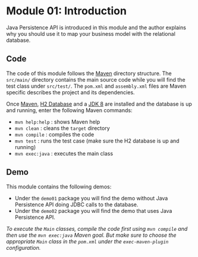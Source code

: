 # Module 01: Introduction

Java Persistence API is introduced in this module and the author explains why you should use it to map your business model with the relational database.

## Code 

The code of this module follows the [Maven](http://maven.apache.org/) directory structure. The `src/main/` directory contains the main source code while you will find the test class under `src/test/`. The `pom.xml` and `assembly.xml` files are Maven specific describes the project and its dependencies.

Once [Maven](http://maven.apache.org/), [H2 Database](http://www.h2database.com) and a [JDK 8](http://www.oracle.com/technetwork/java/javase/downloads/index.html) are installed and the database is up and running, enter the following Maven commands:

* `mvn help:help` : shows Maven help
* `mvn clean`     : cleans the `target` directory
* `mvn compile`   : compiles the code
* `mvn test`      : runs the test case (make sure the H2 database is up and running)
* `mvn exec:java` : executes the main class

## Demo 

This module contains the following demos:

* Under the `demo01` package you will find the demo without Java Persistence API doing JDBC calls to the database.
* Under the `demo02` package you will find the demo that uses Java Persistence API.


*To execute the `Main` classes, compile the code first using `mvn compile` and then use the `mvn exec:java` Maven goal. But make sure to choose the appropriate `Main` class in the `pom.xml` under the `exec-maven-plugin` configuration.*
